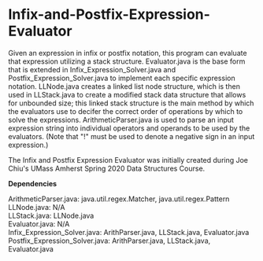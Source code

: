 # Infix-and-Postfix-Expression-Evaluator
Given an expression in infix or postfix notation, this program can evaluate that expression utilizing a stack structure. Evaluator.java is the base form that is extended in Infix_Expression_Solver.java and Postfix_Expression_Solver.java to implement each specific expression notation. LLNode.java creates a linked list node structure, which is then used in LLStack.java to create a modified stack data structure that allows for unbounded size; this linked stack structure is the main method by which the evaluators use to decifer the correct order of operations by which to solve the expressions. ArithmeticParser.java is used to parse an input expression string into individual operators and operands to be used by the evaluators. (Note that "!" must be used to denote a negative sign in an input expression.)

The Infix and Postfix Expression Evaluator was initially created during Joe Chiu's UMass Amherst Spring 2020 Data Structures Course.

**Dependencies**

ArithmeticParser.java: java.util.regex.Matcher, java.util.regex.Pattern \
LLNode.java: N/A \
LLStack.java: LLNode.java \
Evaluator.java: N/A \
Infix_Expression_Solver.java: ArithParser.java, LLStack.java, Evaluator.java \
Postfix_Expression_Solver.java: ArithParser.java, LLStack.java, Evaluator.java


